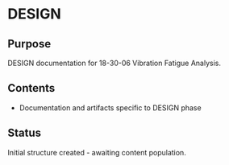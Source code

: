 # DESIGN

## Purpose
DESIGN documentation for 18-30-06 Vibration Fatigue Analysis.

## Contents
- Documentation and artifacts specific to DESIGN phase

## Status
Initial structure created - awaiting content population.
